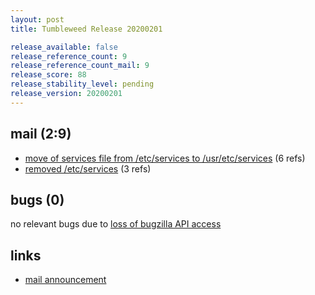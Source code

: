 ```yaml
---
layout: post
title: Tumbleweed Release 20200201

release_available: false
release_reference_count: 9
release_reference_count_mail: 9
release_score: 88
release_stability_level: pending
release_version: 20200201
---
```


## mail (2:9)

- [move of services file from /etc/services to /usr/etc/services](https://lists.opensuse.org/opensuse-factory/2020-02/msg00023.html) (6 refs)
- [removed /etc/services](https://lists.opensuse.org/opensuse-factory/2020-02/msg00031.html) (3 refs)

## bugs (0)

<!--more-->

no relevant bugs due to [loss of bugzilla API access](https://bugzilla.opensuse.org/show_bug.cgi?id=1157722)



## links

- [mail announcement](https://lists.opensuse.org/opensuse-factory/2020-02/msg00019.html)
